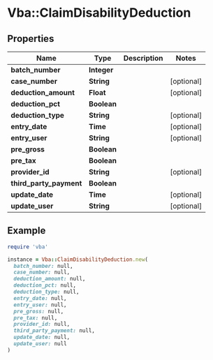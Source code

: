 # Vba::ClaimDisabilityDeduction

## Properties

| Name | Type | Description | Notes |
| ---- | ---- | ----------- | ----- |
| **batch_number** | **Integer** |  |  |
| **case_number** | **String** |  | [optional] |
| **deduction_amount** | **Float** |  | [optional] |
| **deduction_pct** | **Boolean** |  |  |
| **deduction_type** | **String** |  | [optional] |
| **entry_date** | **Time** |  | [optional] |
| **entry_user** | **String** |  | [optional] |
| **pre_gross** | **Boolean** |  |  |
| **pre_tax** | **Boolean** |  |  |
| **provider_id** | **String** |  | [optional] |
| **third_party_payment** | **Boolean** |  |  |
| **update_date** | **Time** |  | [optional] |
| **update_user** | **String** |  | [optional] |

## Example

```ruby
require 'vba'

instance = Vba::ClaimDisabilityDeduction.new(
  batch_number: null,
  case_number: null,
  deduction_amount: null,
  deduction_pct: null,
  deduction_type: null,
  entry_date: null,
  entry_user: null,
  pre_gross: null,
  pre_tax: null,
  provider_id: null,
  third_party_payment: null,
  update_date: null,
  update_user: null
)
```

